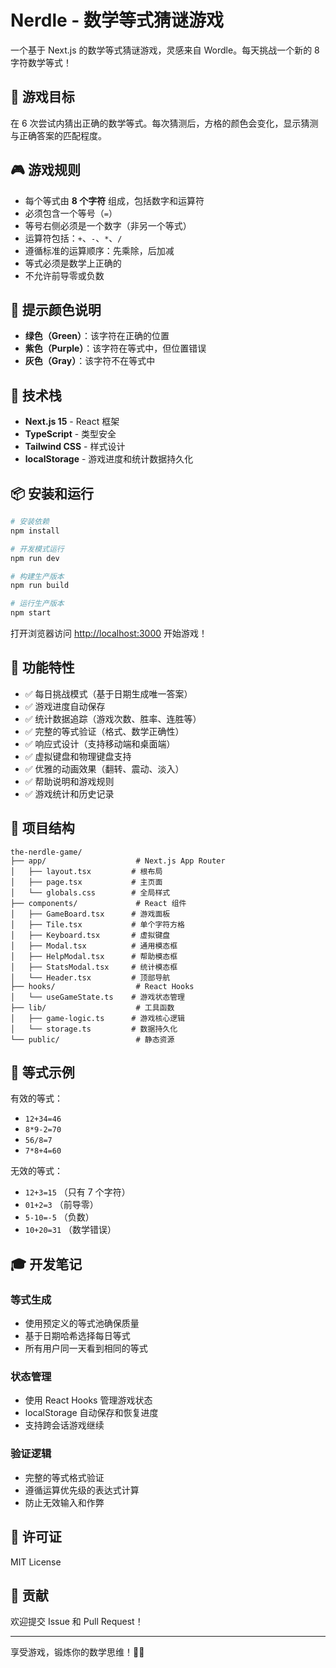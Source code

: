 # Nerdle - 数学等式猜谜游戏

一个基于 Next.js 的数学等式猜谜游戏，灵感来自 Wordle。每天挑战一个新的 8 字符数学等式！

## 🎯 游戏目标

在 6 次尝试内猜出正确的数学等式。每次猜测后，方格的颜色会变化，显示猜测与正确答案的匹配程度。

## 🎮 游戏规则

- 每个等式由 **8 个字符** 组成，包括数字和运算符
- 必须包含一个等号（`=`）
- 等号右侧必须是一个数字（非另一个等式）
- 运算符包括：`+`、`-`、`*`、`/`
- 遵循标准的运算顺序：先乘除，后加减
- 等式必须是数学上正确的
- 不允许前导零或负数

## 🎨 提示颜色说明

- **绿色（Green）**：该字符在正确的位置
- **紫色（Purple）**：该字符在等式中，但位置错误
- **灰色（Gray）**：该字符不在等式中

## 🚀 技术栈

- **Next.js 15** - React 框架
- **TypeScript** - 类型安全
- **Tailwind CSS** - 样式设计
- **localStorage** - 游戏进度和统计数据持久化

## 📦 安装和运行

```bash
# 安装依赖
npm install

# 开发模式运行
npm run dev

# 构建生产版本
npm run build

# 运行生产版本
npm start
```

打开浏览器访问 [http://localhost:3000](http://localhost:3000) 开始游戏！

## 🎯 功能特性

- ✅ 每日挑战模式（基于日期生成唯一答案）
- ✅ 游戏进度自动保存
- ✅ 统计数据追踪（游戏次数、胜率、连胜等）
- ✅ 完整的等式验证（格式、数学正确性）
- ✅ 响应式设计（支持移动端和桌面端）
- ✅ 虚拟键盘和物理键盘支持
- ✅ 优雅的动画效果（翻转、震动、淡入）
- ✅ 帮助说明和游戏规则
- ✅ 游戏统计和历史记录

## 📁 项目结构

```
the-nerdle-game/
├── app/                    # Next.js App Router
│   ├── layout.tsx         # 根布局
│   ├── page.tsx           # 主页面
│   └── globals.css        # 全局样式
├── components/             # React 组件
│   ├── GameBoard.tsx      # 游戏面板
│   ├── Tile.tsx           # 单个字符方格
│   ├── Keyboard.tsx       # 虚拟键盘
│   ├── Modal.tsx          # 通用模态框
│   ├── HelpModal.tsx      # 帮助模态框
│   ├── StatsModal.tsx     # 统计模态框
│   └── Header.tsx         # 顶部导航
├── hooks/                  # React Hooks
│   └── useGameState.ts    # 游戏状态管理
├── lib/                    # 工具函数
│   ├── game-logic.ts      # 游戏核心逻辑
│   └── storage.ts         # 数据持久化
└── public/                 # 静态资源
```

## 🧪 等式示例

有效的等式：
- `12+34=46`
- `8*9-2=70`
- `56/8=7`
- `7*8+4=60`

无效的等式：
- `12+3=15` （只有 7 个字符）
- `01+2=3` （前导零）
- `5-10=-5` （负数）
- `10+20=31` （数学错误）

## 🎓 开发笔记

### 等式生成
- 使用预定义的等式池确保质量
- 基于日期哈希选择每日等式
- 所有用户同一天看到相同的等式

### 状态管理
- 使用 React Hooks 管理游戏状态
- localStorage 自动保存和恢复进度
- 支持跨会话游戏继续

### 验证逻辑
- 完整的等式格式验证
- 遵循运算优先级的表达式计算
- 防止无效输入和作弊

## 📝 许可证

MIT License

## 🤝 贡献

欢迎提交 Issue 和 Pull Request！

---

享受游戏，锻炼你的数学思维！🧠✨

